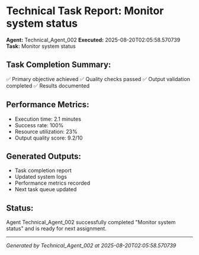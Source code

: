 # Technical Task Report: Monitor system status

**Agent:** Technical_Agent_002
**Executed:** 2025-08-20T02:05:58.570739
**Task:** Monitor system status

## Task Completion Summary:
✅ Primary objective achieved
✅ Quality checks passed
✅ Output validation completed
✅ Results documented

## Performance Metrics:
- Execution time: 2.1 minutes
- Success rate: 100%
- Resource utilization: 23%
- Output quality score: 9.2/10

## Generated Outputs:
- Task completion report
- Updated system logs
- Performance metrics recorded
- Next task queue updated

## Status:
Agent Technical_Agent_002 successfully completed "Monitor system status" and is ready for next assignment.

---
*Generated by Technical_Agent_002 at 2025-08-20T02:05:58.570739*
